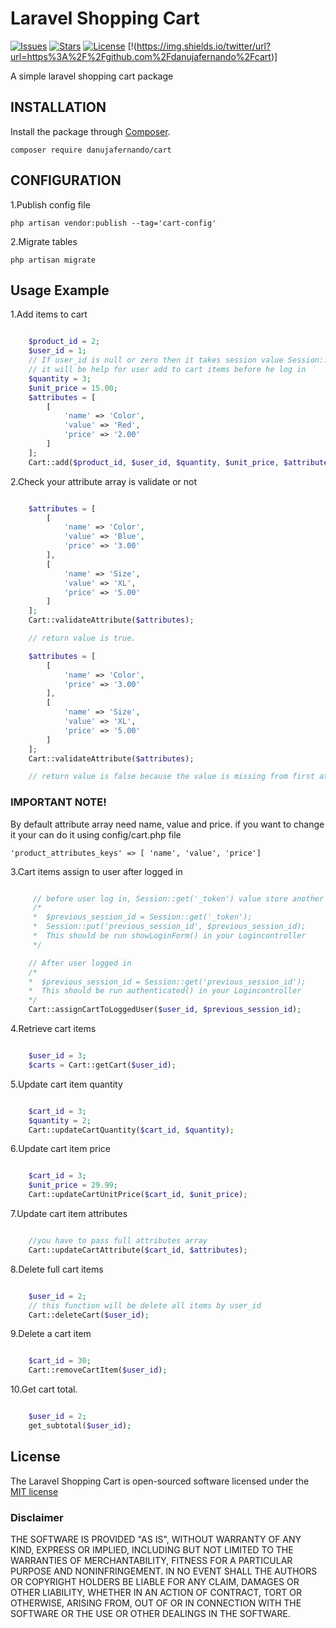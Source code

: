 # Laravel Shopping Cart
[![Issues](https://img.shields.io/github/issues/danujafernando/cart?style=flat-square)](https://github.com/danujafernando/cart/issues)
[![Stars](https://img.shields.io/github/stars/danujafernando/cart?style=flat-square)](https://github.com/danujafernando/cart/stargazers)
[![License](https://img.shields.io/github/license/danujafernando/cart?style=flat-square)](https://packagist.org/packages/danujafernando/cart)
[!(https://img.shields.io/twitter/url?url=https%3A%2F%2Fgithub.com%2Fdanujafernando%2Fcart)]

A simple laravel shopping cart package


## INSTALLATION

Install the package through [Composer](http://getcomposer.org/).

`composer require danujafernando/cart`

## CONFIGURATION

1.Publish config file

`php artisan vendor:publish --tag='cart-config'`

2.Migrate tables

`php artisan migrate`

## Usage Example

1.Add items to cart

```php

    $product_id = 2;
    $user_id = 1;
    // If user_id is null or zero then it takes session value Session::get('_token');
    // it will be help for user add to cart items before he log in
    $quantity = 3;
    $unit_price = 15.00;
    $attributes = [
        [
            'name' => 'Color',
            'value' => 'Red',
            'price' => '2.00'
        ]
    ]; 
    Cart::add($product_id, $user_id, $quantity, $unit_price, $attributes);

```

2.Check your attribute array is validate or not

```php

    $attributes = [
        [
            'name' => 'Color',
            'value' => 'Blue',
            'price' => '3.00'
        ],
        [
            'name' => 'Size',
            'value' => 'XL',
            'price' => '5.00'
        ]
    ];
    Cart::validateAttribute($attributes);

    // return value is true.

    $attributes = [
        [
            'name' => 'Color',
            'price' => '3.00'
        ],
        [
            'name' => 'Size',
            'value' => 'XL',
            'price' => '5.00'
        ]
    ];
    Cart::validateAttribute($attributes);

    // return value is false because the value is missing from first attribute.
```
### IMPORTANT NOTE!

By default attribute array need name, value and price. if you want to change it your can do it using config/cart.php file

` 'product_attributes_keys' => [ 'name', 'value', 'price'] `

3.Cart items assign to user after logged in

```php

     // before user log in, Session::get('_token') value store another name
     /*
     *  $previous_session_id = Session::get('_token');
     *  Session::put('previous_session_id', $previous_session_id);
     *  This should be run showLoginForm() in your Logincontroller
     */

    // After user logged in 
    /*
    *  $previous_session_id = Session::get('previous_session_id');
    *  This should be run authenticated() in your Logincontroller
    */
    Cart::assignCartToLoggedUser($user_id, $previous_session_id);

```

4.Retrieve cart items

```php

    $user_id = 3;
    $carts = Cart::getCart($user_id);

```

5.Update cart item quantity

```php

    $cart_id = 3;
    $quantity = 2;
    Cart::updateCartQuantity($cart_id, $quantity);

```

6.Update cart item price

```php

    $cart_id = 3;
    $unit_price = 29.99;
    Cart::updateCartUnitPrice($cart_id, $unit_price);

```

7.Update cart item attributes

```php

    //you have to pass full attributes array 
    Cart::updateCartAttribute($cart_id, $attributes);

```

8.Delete full cart items

```php

    $user_id = 2;
    // this function will be delete all items by user_id
    Cart::deleteCart($user_id);

```

9.Delete a cart item

```php

    $cart_id = 30;
    Cart::removeCartItem($user_id);

```

10.Get cart total.
```php

    $user_id = 2;
    get_subtotal($user_id);

```

## License

The Laravel Shopping Cart is open-sourced software licensed under the [MIT license](http://opensource.org/licenses/MIT)

### Disclaimer

THE SOFTWARE IS PROVIDED "AS IS", WITHOUT WARRANTY OF ANY KIND, EXPRESS OR
IMPLIED, INCLUDING BUT NOT LIMITED TO THE WARRANTIES OF MERCHANTABILITY,
FITNESS FOR A PARTICULAR PURPOSE AND NONINFRINGEMENT. IN NO EVENT SHALL THE
AUTHORS OR COPYRIGHT HOLDERS BE LIABLE FOR ANY CLAIM, DAMAGES OR OTHER
LIABILITY, WHETHER IN AN ACTION OF CONTRACT, TORT OR OTHERWISE, ARISING FROM,
OUT OF OR IN CONNECTION WITH THE SOFTWARE OR THE USE OR OTHER DEALINGS IN THE
SOFTWARE.
